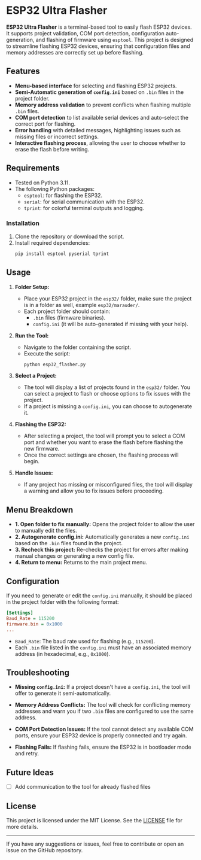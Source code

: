 # ESP32 Ultra Flasher

**ESP32 Ultra Flasher** is a terminal-based tool to easily flash ESP32 devices. It supports project validation, COM port detection, configuration auto-generation, and flashing of firmware using `esptool`. This project is designed to streamline flashing ESP32 devices, ensuring that configuration files and memory addresses are correctly set up before flashing.

## Features

- **Menu-based interface** for selecting and flashing ESP32 projects.
- **Semi-Automatic generation of `config.ini`** based on `.bin` files in the project folder.
- **Memory address validation** to prevent conflicts when flashing multiple `.bin` files.
- **COM port detection** to list available serial devices and auto-select the correct port for flashing.
- **Error handling** with detailed messages, highlighting issues such as missing files or incorrect settings.
- **Interactive flashing process**, allowing the user to choose whether to erase the flash before writing.
  
## Requirements

- Tested on Python 3.11.
- The following Python packages:
  - `esptool`: for flashing the ESP32.
  - `serial`: for serial communication with the ESP32.
  - `tprint`: for colorful terminal outputs and logging.

### Installation

1. Clone the repository or download the script.
2. Install required dependencies:
   ```bash
   pip install esptool pyserial tprint
   ```

## Usage

1. **Folder Setup:**
   - Place your ESP32 project in the `esp32/` folder, make sure the project is in a folder as well, example `esp32/marauder/`.
   - Each project folder should contain:
     - `.bin` files (firmware binaries).
     - `config.ini` (it will be auto-generated if missing with your help).

2. **Run the Tool:**
   - Navigate to the folder containing the script.
   - Execute the script:
     ```bash
     python esp32_flasher.py
     ```

3. **Select a Project:**
   - The tool will display a list of projects found in the `esp32/` folder. You can select a project to flash or choose options to fix issues with the project.
   - If a project is missing a `config.ini`, you can choose to autogenerate it.

4. **Flashing the ESP32:**
   - After selecting a project, the tool will prompt you to select a COM port and whether you want to erase the flash before flashing the new firmware.
   - Once the correct settings are chosen, the flashing process will begin.

5. **Handle Issues:**
   - If any project has missing or misconfigured files, the tool will display a warning and allow you to fix issues before proceeding.

## Menu Breakdown

- **1. Open folder to fix manually:** Opens the project folder to allow the user to manually edit the files.
- **2. Autogenerate config.ini:** Automatically generates a new `config.ini` based on the `.bin` files found in the project.
- **3. Recheck this project:** Re-checks the project for errors after making manual changes or generating a new config file.
- **4. Return to menu:** Returns to the main project menu.

## Configuration

If you need to generate or edit the `config.ini` manually, it should be placed in the project folder with the following format:

```ini
[Settings]
Baud_Rate = 115200
firmware.bin = 0x1000
...
```

- `Baud_Rate`: The baud rate used for flashing (e.g., `115200`).
- Each `.bin` file listed in the `config.ini` must have an associated memory address (in hexadecimal, e.g., `0x1000`).

## Troubleshooting

- **Missing `config.ini`:**
  If a project doesn't have a `config.ini`, the tool will offer to generate it semi-automatically.
  
- **Memory Address Conflicts:**
  The tool will check for conflicting memory addresses and warn you if two `.bin` files are configured to use the same address.

- **COM Port Detection Issues:**
  If the tool cannot detect any available COM ports, ensure your ESP32 device is properly connected and try again.

- **Flashing Fails:**
  If flashing fails, ensure the ESP32 is in bootloader mode and retry.

## Future Ideas

- [ ] Add communication to the tool for already flashed files

## License

This project is licensed under the MIT License. See the [LICENSE](LICENSE) file for more details.

---

If you have any suggestions or issues, feel free to contribute or open an issue on the GitHub repository.
